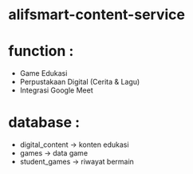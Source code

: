 # alifsmart-content-service

# function :
- Game Edukasi
- Perpustakaan Digital (Cerita & Lagu)
- Integrasi Google Meet

# database :
- digital_content -> konten edukasi
- games -> data game
- student_games -> riwayat bermain
